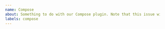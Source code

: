 ```yaml
---
name: Compose 
about: Something to do with our Compose plugin. Note that this issue will get transferred over to `lando/compose`
labels: compose
---
```

